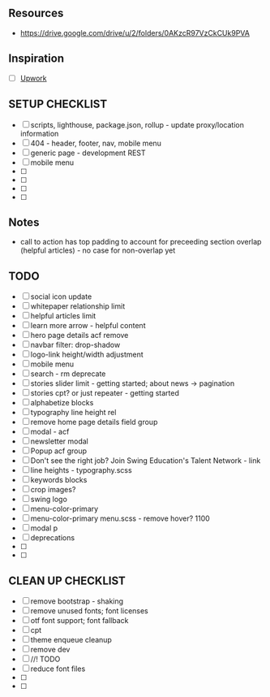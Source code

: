 

## Resources 
- https://drive.google.com/drive/u/2/folders/0AKzcR97VzCkCUk9PVA

## Inspiration
- [ ] [Upwork](https://upwork.com/)


## SETUP CHECKLIST
- [ ] scripts, lighthouse, package.json, rollup - update proxy/location information
- [ ] 404 - header, footer, nav, mobile menu
- [ ] generic page - development REST
- [ ] mobile menu
- [ ] 
- [ ] 
- [ ] 
- [ ] 




## Notes
- call to action has top padding to account for preceeding section overlap (helpful articles) - no case for non-overlap yet
## TODO
- [ ] social icon update
- [ ] whitepaper relationship limit
- [ ] helpful articles limit
- [ ] learn more arrow - helpful content
- [ ] hero page details acf remove
- [ ] navbar filter: drop-shadow
- [ ] logo-link height/width adjustment
- [ ] mobile menu
- [ ] search - rm deprecate
- [ ] stories slider limit - getting started; about news -> pagination
- [ ] stories cpt? or just repeater - getting started
- [ ] alphabetize blocks
- [ ] typography line height rel
- [ ] remove home page details field group
- [ ] modal - acf
- [ ] newsletter modal
- [ ] Popup acf group
- [ ] Don't see the right job? Join Swing Education's Talent Network - link
- [ ] line heights - typography.scss
- [ ] keywords blocks
- [ ] crop images?
- [ ] swing logo
- [ ] menu-color-primary
- [ ] menu-color-primary menu.scss - remove hover? 1100
- [ ] modal p
- [ ] deprecations
- [ ] 
- [ ] 




## CLEAN UP CHECKLIST
- [ ] remove bootstrap - shaking
- [ ] remove unused fonts; font licenses
- [ ] otf font support; font fallback
- [ ] cpt
- [ ] theme enqueue cleanup
- [ ] remove dev
- [ ] //! TODO
- [ ] reduce font files
- [ ] 
- [ ] 